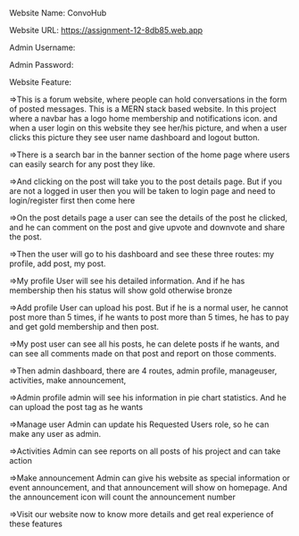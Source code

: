 Website Name: ConvoHub

Website URL: https://assignment-12-8db85.web.app


Admin Username:

Admin Password:

Website Feature:

=>This is a forum website, where people can hold conversations in the form of posted messages. This is a MERN stack based website.
In this project where a navbar has a logo home membership and notifications icon. and when a user login on this website they see her/his picture, and when a user clicks this picture they see user name dashboard and logout button.

=>There is a search bar in the banner section of the home page where users can easily search for any post they like.

=>And clicking on the post will take you to the post details page. But if you are not a logged in user then you will be taken to login page and need to login/register first then come here

=>On the post details page a user can see the details of the post he clicked, and he can comment on the post and give upvote and downvote and share the post.

=>Then the user will go to his dashboard and see these three routes: my profile, add post, my post.

=>My profile User will see his detailed information. And if he has membership then his status will show gold otherwise bronze

=>Add profile User can upload his post. But if he is a normal user, he cannot post more than 5 times, if he wants to post more than 5 times, he has to pay and get gold membership and then post.

=>My post user can see all his posts, he can delete posts if he wants, and can see all comments made on that post and report on those comments.

=>Then admin dashboard, there are 4 routes, admin profile, manageuser, activities, make announcement,

=>Admin profile admin will see his information in pie chart statistics. And he can upload the post tag as he wants


=>Manage user Admin can update his Requested Users role, so he can make any user as admin.

=>Activities Admin can see reports on all posts of his project and can take action


=>Make announcement Admin can give his website as special information or event announcement, and that announcement will show on homepage. And the announcement icon will count the announcement number


=>Visit our website now to know more details and get real experience of these features